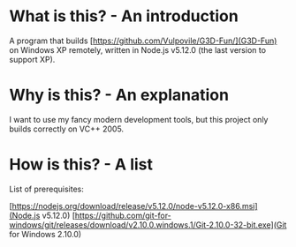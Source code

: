 # What is this? - An introduction
A program that builds [https://github.com/Vulpovile/G3D-Fun/](G3D-Fun) on Windows XP remotely,
written in Node.js v5.12.0 (the last version to support XP).

# Why is this? - An explanation
I want to use my fancy modern development tools, but this project only builds correctly on VC++ 2005.

# How is this? - A list
List of prerequisites:

[https://nodejs.org/download/release/v5.12.0/node-v5.12.0-x86.msi](Node.js v5.12.0)
[https://github.com/git-for-windows/git/releases/download/v2.10.0.windows.1/Git-2.10.0-32-bit.exe](Git for Windows 2.10.0)

